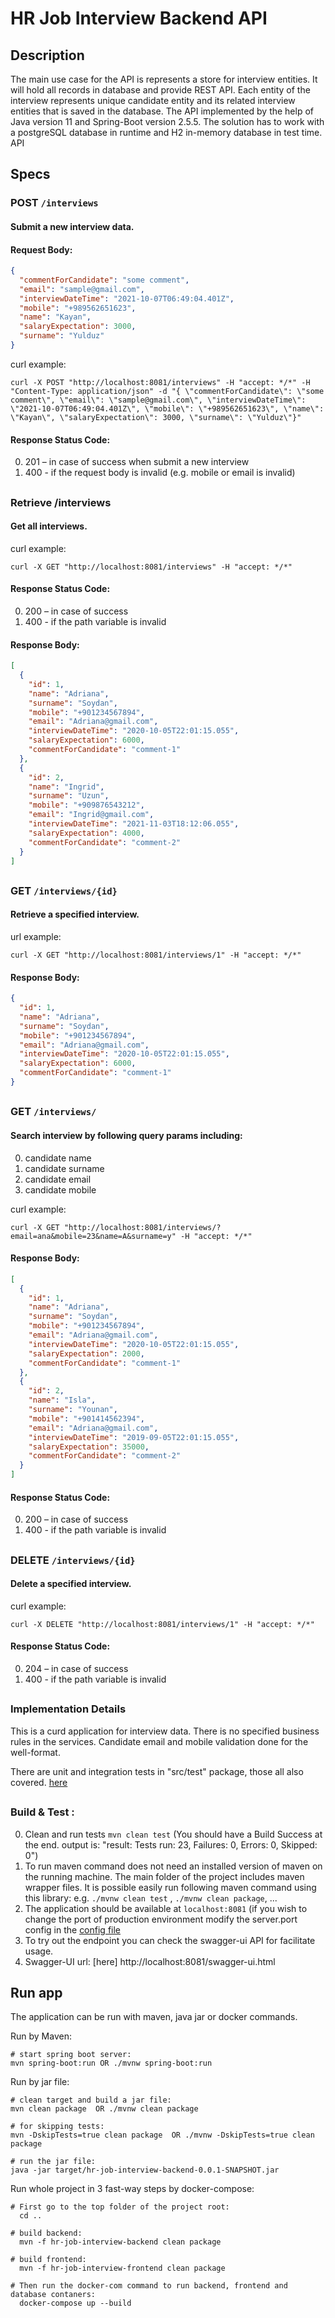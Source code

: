 
# HR Job Interview Backend API

## Description
The main use case for the API is represents a store for interview entities. It will hold all records in database and provide
REST API. Each entity of the interview represents unique candidate entity and its related interview entities that is saved in the database.
The API implemented by the help of Java version 11 and Spring-Boot version 2.5.5. 
The solution has to work with a postgreSQL database in runtime and H2 in-memory database in test time.
API 



## Specs

### POST `/interviews`

#### Submit a new interview data.

#### Request Body:

```json 
{
  "commentForCandidate": "some comment",
  "email": "sample@gmail.com",
  "interviewDateTime": "2021-10-07T06:49:04.401Z",
  "mobile": "+989562651623",
  "name": "Kayan",
  "salaryExpectation": 3000,
  "surname": "Yulduz"
}
```
curl example:
```
curl -X POST "http://localhost:8081/interviews" -H "accept: */*" -H "Content-Type: application/json" -d "{ \"commentForCandidate\": \"some comment\", \"email\": \"sample@gmail.com\", \"interviewDateTime\": \"2021-10-07T06:49:04.401Z\", \"mobile\": \"+989562651623\", \"name\": \"Kayan\", \"salaryExpectation\": 3000, \"surname\": \"Yulduz\"}"
```
#### Response Status Code: 
0. 201 – in case of success when submit a new interview
0. 400 - if the request body is invalid (e.g. mobile or email is invalid)


##
### Retrieve /interviews

#### Get all interviews.

curl example:
```
curl -X GET "http://localhost:8081/interviews" -H "accept: */*"
```

#### Response Status Code: 
0. 200 – in case of success
0. 400 - if the path variable is invalid

#### Response Body: 
```json
[
  {
    "id": 1,
    "name": "Adriana",
    "surname": "Soydan",
    "mobile": "+901234567894",
    "email": "Adriana@gmail.com",
    "interviewDateTime": "2020-10-05T22:01:15.055",
    "salaryExpectation": 6000,
    "commentForCandidate": "comment-1"
  },
  {
    "id": 2,
    "name": "Ingrid",
    "surname": "Uzun",
    "mobile": "+909876543212",
    "email": "Ingrid@gmail.com",
    "interviewDateTime": "2021-11-03T18:12:06.055",
    "salaryExpectation": 4000,
    "commentForCandidate": "comment-2"
  }
]
```

##
### GET `/interviews/{id}`

#### Retrieve a specified interview.

url example:
```
curl -X GET "http://localhost:8081/interviews/1" -H "accept: */*"
```
#### Response Body: 
```json
{
  "id": 1,
  "name": "Adriana",
  "surname": "Soydan",
  "mobile": "+901234567894",
  "email": "Adriana@gmail.com",
  "interviewDateTime": "2020-10-05T22:01:15.055",
  "salaryExpectation": 6000,
  "commentForCandidate": "comment-1"
}
```

##
### GET `/interviews/`

#### Search interview by following query params including:
0. candidate name 
0. candidate surname 
0. candidate email 
0. candidate mobile
 

curl example:
```
curl -X GET "http://localhost:8081/interviews/?email=ana&mobile=23&name=A&surname=y" -H "accept: */*"
```

#### Response Body: 
```json
[
  {
    "id": 1,
    "name": "Adriana",
    "surname": "Soydan",
    "mobile": "+901234567894",
    "email": "Adriana@gmail.com",
    "interviewDateTime": "2020-10-05T22:01:15.055",
    "salaryExpectation": 2000,
    "commentForCandidate": "comment-1"
  },
  {
    "id": 2,
    "name": "Isla",
    "surname": "Younan",
    "mobile": "+901414562394",
    "email": "Adriana@gmail.com",
    "interviewDateTime": "2019-09-05T22:01:15.055",
    "salaryExpectation": 35000,
    "commentForCandidate": "comment-2"
  }
]
```

#### Response Status Code: 
0. 200 – in case of success
0. 400 - if the path variable is invalid


##
### DELETE `/interviews/{id}`

#### Delete a specified interview.

curl example:
```
curl -X DELETE "http://localhost:8081/interviews/1" -H "accept: */*"
```

#### Response Status Code: 
0. 204 – in case of success
0. 400 - if the path variable is invalid


##
### Implementation Details

This is a curd application for interview data. There is no specified business rules in the services. 
Candidate email and mobile validation done for the well-format.

There are unit and integration tests in "src/test" package, those all also covered.
[here](src/test/java/com/interview)


##
### Build & Test :

0. Clean and run tests `mvn clean test` (You should have a Build Success at the end. output is: "result:  Tests run: 23, Failures: 0, Errors: 0, Skipped: 0")
0. To run maven command does not need an installed version of maven on the running machine.
The main folder of the project includes maven wrapper files. It is possible easily run following maven command using this library:
e.g. `./mvnw clean test` , `./mvnw clean package`, ...
0. The application should be available at `localhost:8081` (if you wish to change the port of production environment modify the server.port config in the [config file](/src/main/resources/application.properties)
0. To try out the endpoint you can check the swagger-ui API for facilitate usage.
0. Swagger-UI url: [here] http://localhost:8081/swagger-ui.html


Run app
-------------------
The application can be run with maven, java jar or docker commands.
    
Run by Maven:
  
    # start spring boot server:    
    mvn spring-boot:run OR ./mvnw spring-boot:run 

        
Run by jar file:
    
    # clean target and build a jar file:    
    mvn clean package  OR ./mvnw clean package
    
    # for skipping tests:
    mvn -DskipTests=true clean package  OR ./mvnw -DskipTests=true clean package        
    
    # run the jar file:
    java -jar target/hr-job-interview-backend-0.0.1-SNAPSHOT.jar
 
 
 
Run whole project in 3 fast-way steps by docker-compose:
 
    # First go to the top folder of the project root: 
      cd ..
    
    # build backend:
      mvn -f hr-job-interview-backend clean package
    
    # build frontend:
      mvn -f hr-job-interview-frontend clean package
    
    # Then run the docker-com command to run backend, frontend and database contaners:  
      docker-compose up --build
